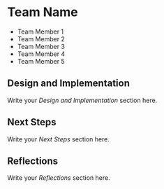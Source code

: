 # Team Name

- Team Member 1
- Team Member 2
- Team Member 3
- Team Member 4
- Team Member 5

## Design and Implementation

Write your *Design and Implementation* section here.

## Next Steps

Write your *Next Steps* section here.

## Reflections

Write your *Reflections* section here.